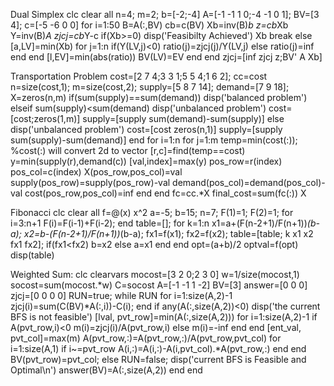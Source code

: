 Dual Simplex 
clc 
clear all
n=4; 
m=2; 
b=[-2;-4] 
A=[-1 -1 1 0;-4 -1 0 1]; 
BV=[3 4]; 
c=[-5 -6 0 0] 
for i=1:50 
 B=A(:,BV) 
 cb=c(BV) 
 Xb=inv(B)*b 
 z=cb*Xb 
 Y=inv(B)*A 
 zjcj=cb*Y-c 
 if(Xb>=0) 
 disp('Feasibilty Achieved') 
 Xb 
 break
 else
 [a,LV]=min(Xb) 
 for j=1:n 
 if(Y(LV,j)<0) 
 ratio(j)=zjcj(j)/Y(LV,j) 
 else
 ratio(j)=inf 
 end
 end
 [l,EV]=min(abs(ratio)) 
 BV(LV)=EV 
 end
end
zjcj=[inf zjcj z;BV' A Xb]




Transportation Problem 
cost=[2 7 4;3 3 1;5 5 4;1 6 2]; 
cc=cost 
n=size(cost,1); 
m=size(cost,2); 
supply=[5 8 7 14]; 
demand=[7 9 18]; 
X=zeros(n,m) 
if(sum(supply)==sum(demand)) 
 disp('balanced problem') 
elseif sum(supply)<sum(demand) 
 disp('unbalanced problem') 
 cost=[cost;zeros(1,m)] 
 supply=[supply sum(demand)-sum(supply)] 
else 
 disp('unbalanced problem') 
 cost=[cost zeros(n,1)] 
 supply=[supply sum(supply)-sum(demand)] 
end 
for i=1:n 
 for j=1:m 
 temp=min(cost(:)); 
 %cost(:) will convert 2d to vector 
 [r,c]=find(temp==cost) 
 y=min(supply(r),demand(c)) 
 [val,index]=max(y) 
 pos_row=r(index) 
 pos_col=c(index) 
 X(pos_row,pos_col)=val 
 supply(pos_row)=supply(pos_row)-val 
 demand(pos_col)=demand(pos_col)-val 
 cost(pos_row,pos_col)=inf 
 end 
end 
fc=cc.*X 
final_cost=sum(fc(:)) 
X 





Fibonacci 
clc 
clear all 
f=@(x) x^2 
a=-5; 
b=15; 
n=7; 
F(1)=1; 
F(2)=1; 
for i=3:n+1 
 F(i)=F(i-1)+F(i-2); 
end 
table=[]; 
for k=1:n 
 x1=a+(F(n-2+1)/F(n+1))*(b-a); 
 x2=b-(F(n-2+1)/F(n+1))*(b-a); 
 fx1=f(x1); 
 fx2=f(x2); 
 table=[table; k x1 x2 fx1 fx2];
 if(fx1<fx2) 
 b=x2 
 else 
 a=x1 
 end 
end 
opt=(a+b)/2 
optval=f(opt) 
disp(table)




Weighted Sum: 
clc 
clearvars 
mocost=[3 2 0;2 3 0] 
w=1/size(mocost,1) 
socost=sum(mocost.*w) 
C=socost 
A=[-1 -1 1 -2] 
BV=[3] 
answer=[0 0 0] 
zjcj=[0 0 0 0] 
RUN=true; 
while RUN 
 for i=1:size(A,2)-1 
 zjcj(i)=sum(C(BV)*A(:,i))-C(i); 
 end 
 if any(A(:,size(A,2))<0) 
 disp('the current BFS is not feasible') 
 [lval, pvt_row]=min(A(:,size(A,2))) 
 for i=1:size(A,2)-1 
 if A(pvt_row,i)<0 
 m(i)=zjcj(i)/A(pvt_row,i) 
 else 
 m(i)=-inf 
 end 
 end 
 [ent_val, pvt_col]=max(m) 
 A(pvt_row,:)=A(pvt_row,:)/A(pvt_row,pvt_col) 
 for i=1:size(A,1) 
 if i~=pvt_row 
 A(i,:)=A(i,:)-A(i,pvt_col).*A(pvt_row,:) 
 end 
 end 
 BV(pvt_row)=pvt_col; 
 else 
 RUN=false; 
 disp('current BFS is Feasible and Optimal\n') 
 answer(BV)=A(:,size(A,2)) 
 end 
end
